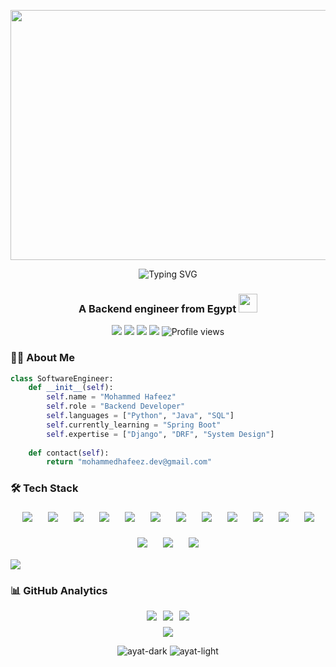 <p align="center">
<!--   <a>
    <img src="https://mir-s3-cdn-cf.behance.net/project_modules/max_1200/22b22287602523.5dbd29081561d.gif" width="1920" height="400">
  </a> -->
<a>
    <img src="https://github.com/user-attachments/assets/89f2c2f8-5c1c-41e1-86ae-9383ab6d9a17" width="1920" height="400">
</a>   
</p>

<div align="center">
  <img src="https://readme-typing-svg.demolab.com?font=Fira+Code&weight=600&size=30&duration=4000&pause=1000&color=66FCF1&center=true&vCenter=true&width=600&lines=Hi%F0%9F%91%8B%2C+I'm+Mohammed+Hafeez;Backend+Engineer+%F0%9F%92%BB;Python+%7C+Django+%7C+DRF+%7C+Docker" alt="Typing SVG" />
</div>

<h3 align="center">A Backend engineer from Egypt <img src="https://media.giphy.com/media/WUlplcMpOCEmTGBtBW/giphy.gif" width="30"></h3>

<p align="center">
  <a href="https://github.com/MUHAMMEDHAFEEZ" target="_blank"><img src="https://img.shields.io/badge/-@MUHAMMEDHAFEEZ-181717?style=flat-square&logo=GitHub&logoColor=white"></a>
  <a href="https://www.linkedin.com/in/mohammed-hafeez-574306235" target="_blank"><img src="https://img.shields.io/badge/-LinkedIn-0A66C2?style=flat-square&logo=LinkedIn&logoColor=white"></a>
  <a href="https://twitter.com/mohamedhafeez0" target="_blank"><img src="https://img.shields.io/badge/-Twitter-1DA1F2?style=flat-square&logo=Twitter&logoColor=white"></a>
  <a href="mailto:mohammedhafeez.dev@gmail.com" target="_blank"><img src="https://img.shields.io/badge/-Email-EA4335?style=flat-square&logo=Gmail&logoColor=white"></a>
  <img src="https://komarev.com/ghpvc/?username=muhammedhafeez&label=Views&color=6e40c9&style=flat-square&abbreviated=true&base=12000" alt="Profile views"/>
</p>

### 👨‍💻 About Me

```python
class SoftwareEngineer:
    def __init__(self):
        self.name = "Mohammed Hafeez"
        self.role = "Backend Developer"
        self.languages = ["Python", "Java", "SQL"]
        self.currently_learning = "Spring Boot"
        self.expertise = ["Django", "DRF", "System Design"]
        
    def contact(self):
        return "mohammedhafeez.dev@gmail.com"
```

### 🛠️ Tech Stack

<p align="center">
  <div style="display: flex; flex-wrap: wrap; justify-content: center; gap: 15px; font-size: 0;">
    <!-- Python -->
    <a href="https://www.python.org" target="_blank" style="display: inline-block; margin: 5px; padding: 0; border: none;"><img src="https://skillicons.dev/icons?i=python" alt="Python" title="Python" style="display: block; border: none;"/></a>
    <!-- Django -->
    <a href="https://www.djangoproject.com" target="_blank" style="display: inline-block; margin: 5px; padding: 0; border: none;"><img src="https://skillicons.dev/icons?i=django" alt="Django" title="Django" style="display: block; border: none;"/></a>
    <!-- Java -->
    <a href="https://www.java.com" target="_blank" style="display: inline-block; margin: 5px; padding: 0; border: none;"><img src="https://skillicons.dev/icons?i=java" alt="Java" title="Java" style="display: block; border: none;"/></a>
    <!-- Spring -->
    <a href="https://spring.io" target="_blank" style="display: inline-block; margin: 5px; padding: 0; border: none;"><img src="https://skillicons.dev/icons?i=spring" alt="Spring" title="Spring Framework" style="display: block; border: none;"/></a>
    <!-- AWS -->
    <a href="https://aws.amazon.com" target="_blank" style="display: inline-block; margin: 5px; padding: 0; border: none;"><img src="https://skillicons.dev/icons?i=aws" alt="AWS" title="Amazon Web Services" style="display: block; border: none;"/></a>
    <!-- Git -->
    <a href="https://git-scm.com" target="_blank" style="display: inline-block; margin: 5px; padding: 0; border: none;"><img src="https://skillicons.dev/icons?i=git" alt="Git" title="Git" style="display: block; border: none;"/></a>
    <!-- Firebase -->
    <a href="https://firebase.google.com" target="_blank" style="display: inline-block; margin: 5px; padding: 0; border: none;"><img src="https://skillicons.dev/icons?i=firebase" alt="Firebase" title="Firebase" style="display: block; border: none;"/></a>
    <!-- Flutter -->
    <a href="https://flutter.dev" target="_blank" style="display: inline-block; margin: 5px; padding: 0; border: none;"><img src="https://skillicons.dev/icons?i=flutter" alt="Flutter" title="Flutter" style="display: block; border: none;"/></a>
    <!-- Node.js -->
    <a href="https://nodejs.org" target="_blank" style="display: inline-block; margin: 5px; padding: 0; border: none;"><img src="https://skillicons.dev/icons?i=nodejs" alt="Node.js" title="Node.js" style="display: block; border: none;"/></a>
    <!-- PostgreSQL -->
    <a href="https://www.postgresql.org" target="_blank" style="display: inline-block; margin: 5px; padding: 0; border: none;"><img src="https://skillicons.dev/icons?i=postgresql" alt="PostgreSQL" title="PostgreSQL" style="display: block; border: none;"/></a>
    <!-- MySQL -->
    <a href="https://www.mysql.com" target="_blank" style="display: inline-block; margin: 5px; padding: 0; border: none;"><img src="https://skillicons.dev/icons?i=mysql" alt="MySQL" title="MySQL" style="display: block; border: none;"/></a>
    <!-- SQLite -->
    <a href="https://www.sqlite.org" target="_blank" style="display: inline-block; margin: 5px; padding: 0; border: none;"><img src="https://skillicons.dev/icons?i=sqlite" alt="SQLite" title="SQLite" style="display: block; border: none;"/></a>
    <!-- Postman -->
    <a href="https://www.postman.com" target="_blank" style="display: inline-block; margin: 5px; padding: 0; border: none;"><img src="https://skillicons.dev/icons?i=postman" alt="Postman" title="Postman" style="display: block; border: none;"/></a>
    <!-- C++ -->
    <a href="https://isocpp.org" target="_blank" style="display: inline-block; margin: 5px; padding: 0; border: none;"><img src="https://skillicons.dev/icons?i=cpp" alt="C++" title="C++" style="display: block; border: none;"/></a>
    <!-- Arduino -->
    <a href="https://www.arduino.cc" target="_blank" style="display: inline-block; margin: 5px; padding: 0; border: none;"><img src="https://skillicons.dev/icons?i=arduino" alt="Arduino" title="Arduino" style="display: block; border: none;"/></a>
  </div>
</p>

<img src="https://user-images.githubusercontent.com/73097560/115834477-dbab4500-a447-11eb-908a-139a6edaec5c.gif">

### 📊 GitHub Analytics

<div align="center">
  <!-- Stats container with flexbox -->
  <div style="display: flex; justify-content: center; flex-wrap: wrap; gap: 10px; margin: 10px 0;">
    <img src="https://github-readme-stats.vercel.app/api?username=MUHAMMEDHAFEEZ&show_icons=true&theme=tokyonight&hide_border=true&height=195&width=300" />
    <img src="https://github-readme-stats.vercel.app/api/top-langs/?username=MUHAMMEDHAFEEZ&layout=compact&theme=tokyonight&hide_border=true&height=195&width=300" />
    <img src="https://github-readme-activity-graph.vercel.app/graph?username=MUHAMMEDHAFEEZ&theme=tokyonight&area=true&hide_border=true&width=300" />


</div>

<img src="https://user-images.githubusercontent.com/73097560/115834477-dbab4500-a447-11eb-908a-139a6edaec5c.gif">

![ayat-dark](https://github.com/user-attachments/assets/916aad76-a56d-4e72-a2de-5f70d5ecde93#gh-dark-mode-only&cache_seconds=1800&count_private=true)
![ayat-light](https://github.com/user-attachments/assets/1ba2bd51-f9b2-4080-b48b-7f6dd9845336#gh-light-mode-only)
